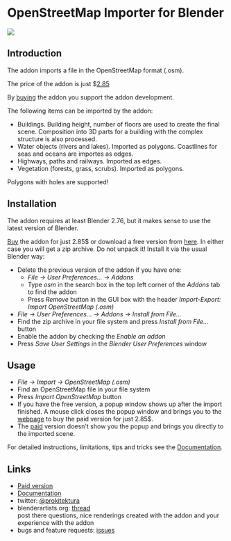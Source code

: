 # OpenStreetMap Importer for Blender

[![](https://raw.githubusercontent.com/wiki/vvoovv/blender-osm/images/import_osm.png)](https://gumroad.com/l/blender-osm)

## Introduction

The addon imports a file in the OpenStreetMap format (.osm).

The price of the addon is just $[2.85](https://gumroad.com/l/blender-osm)

By [buying](https://gumroad.com/l/blender-osm) the addon you support the addon development.

The following items can be imported by the addon:
* Buildings. Building height, number of floors are used to create the final scene. Composition into 3D parts for a building with the complex structure is also processed.
* Water objects (rivers and lakes). Imported as polygons. Coastlines for seas and oceans are importes as edges.
* Highways, paths and railways. Imported as edges.
* Vegetation (forests, grass, scrubs). Imported as polygons.

Polygons with holes are supported!

## Installation
The addon requires at least Blender 2.76, but it makes sense to use the latest version of Blender.

[Buy](https://gumroad.com/l/blender-osm) the addon for just 2.85$ or download a free version from [here](https://github.com/vvoovv/blender-osm/archive/master.zip). In either case you will get a zip archive. Do not unpack it! Install it via the usual Blender way:
* Delete the previous version of the addon if you have one:
    * _File → User Preferences... → Addons_
    * Type _osm_ in the search box in the top left corner of the _Addons_ tab to find the addon
    * Press _Remove_ button in the GUI box with the header _Import-Export: Import OpenStreetMap (.osm)_
* _File → User Preferences... → Addons → Install from File..._
* Find the zip archive in your file system and press _Install from File..._ button
* Enable the addon by checking the _Enable an addon_
* Press _Save User Settings_ in the _Blender User Preferences_ window

## Usage
* _File → Import → OpenStreetMap (.osm)_
* Find an OpenStreetMap file in your file system
* Press _Import OpenStreetMap_ button
* If you have the free version, a popup window shows up after the import finished. A mouse click closes the popup window and brings you to the [webpage](https://gumroad.com/l/blender-osm) to buy the paid version for just 2.85$.
* The [paid](https://gumroad.com/l/blender-osm) version doesn't show you the popup and brings you directly to the imported scene.

For detailed instructions, limitations, tips and tricks see the [Documentation](https://github.com/vvoovv/blender-osm/wiki/Documentation).


## Links
* [Paid version](https://gumroad.com/l/blender-osm)
* [Documentation](https://github.com/vvoovv/blender-osm/wiki/Documentation)
* twitter: [@prokitektura](https://twitter.com/prokitektura)
* blenderartists.org: [thread](http://blenderartists.org/forum/showthread.php?334508-Addon-Import-OpenStreetMap-(-osm))
<br>post there questions, nice renderings created with the addon and your experience with the addon
* bugs and feature requests: [issues](https://github.com/vvoovv/blender-osm/issues)
